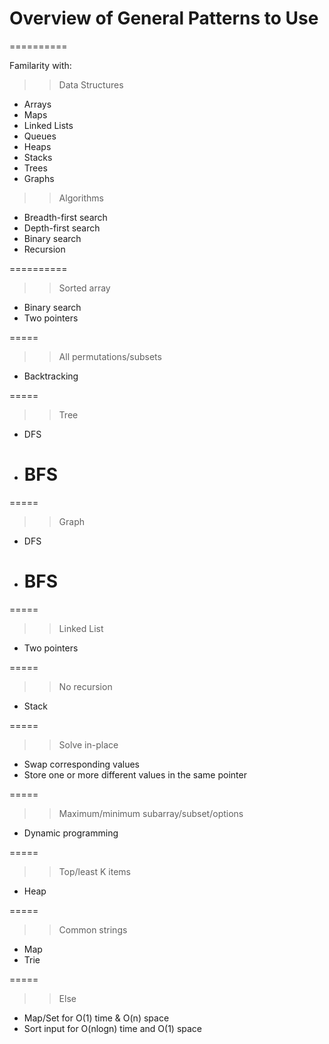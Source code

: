 # Overview of General Patterns to Use

==========

Familarity with:

> > Data Structures

- Arrays
- Maps
- Linked Lists
- Queues
- Heaps
- Stacks
- Trees
- Graphs

> > Algorithms

- Breadth-first search
- Depth-first search
- Binary search
- Recursion

==========

> > Sorted array

- Binary search
- Two pointers

=====

> > All permutations/subsets

- Backtracking

=====

> > Tree

- DFS
- # BFS

=====

> > Graph

- DFS
- # BFS

=====

> > Linked List

- Two pointers

=====

> > No recursion

- Stack

=====

> > Solve in-place

- Swap corresponding values
- Store one or more different values in the same pointer

=====

> > Maximum/minimum subarray/subset/options

- Dynamic programming

=====

> > Top/least K items

- Heap

=====

> > Common strings

- Map
- Trie

=====

> > Else

- Map/Set for O(1) time & O(n) space
- Sort input for O(nlogn) time and O(1) space

